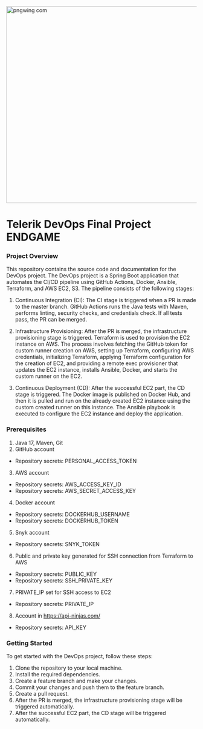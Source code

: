  <img width="520" alt="pngwing com" src="https://github.com/CatInTheBag/myapp-devops-final-project/assets/4971877/0ef78f7d-f917-481c-84fc-bda6916f4984">

 # Telerik DevOps Final Project ENDGAME 
 ### Project Overview

This repository contains the source code and documentation for the DevOps project.
The DevOps project is a Spring Boot application that automates the CI/CD pipeline using GitHub Actions, Docker, Ansible, Terraform, and AWS EC2, S3. The pipeline consists of the following stages:

  1. Continuous Integration (CI): The CI stage is triggered when a PR is made to the master branch. GitHub Actions runs the Java tests with Maven, performs linting, security checks, and credentials check. If all tests pass, the PR can be merged.

  1. Infrastructure Provisioning: After the PR is merged, the infrastructure provisioning stage is triggered. Terraform is used to provision the EC2 instance on AWS. The process involves fetching the GitHub token for custom runner creation on AWS, setting up Terraform, configuring AWS credentials, initializing Terraform, applying Terraform configuration for the creation of EC2, and providing a remote exec provisioner that updates the EC2 instance, installs Ansible, Docker, and starts the custom runner on the EC2.

  1. Continuous Deployment (CD): After the successful EC2 part, the CD stage is triggered. The Docker image is published on Docker Hub, and then it is pulled and run on the already created EC2 instance using the custom created runner on this instance. The Ansible playbook is executed to configure the EC2 instance and deploy the application.


### Prerequisites

  1.	Java 17, Maven, Git
  2.	GitHub account
   -	Repository secrets: PERSONAL_ACCESS_TOKEN
  3.	AWS account
   -	Repository secrets: AWS_ACCESS_KEY_ID
   -	Repository secrets: AWS_SECRET_ACCESS_KEY
  4.	Docker account
   -	Repository secrets: DOCKERHUB_USERNAME
   -	Repository secrets: DOCKERHUB_TOKEN
  5.	Snyk account
   -	Repository secrets: SNYK_TOKEN
  6.	Public and private key generated for SSH connection from Terraform to AWS
   -	Repository secrets: PUBLIC_KEY
   -	Repository secrets: SSH_PRIVATE_KEY
  7.	PRIVATE_IP set for SSH access to EC2
   - Repository secrets: PRIVATE_IP
  8.	Account in https://api-ninjas.com/
   -	Repository secrets: API_KEY

### Getting Started

 To get started with the DevOps project, follow these steps:
  1.	Clone the repository to your local machine.
  2.	Install the required dependencies.
  3.	Create a feature branch and make your changes.
  4.	Commit your changes and push them to the feature branch.
  5.	Create a pull request.
  6.	After the PR is merged, the infrastructure provisioning stage will be triggered automatically.
  7.	After the successful EC2 part, the CD stage will be triggered automatically.


